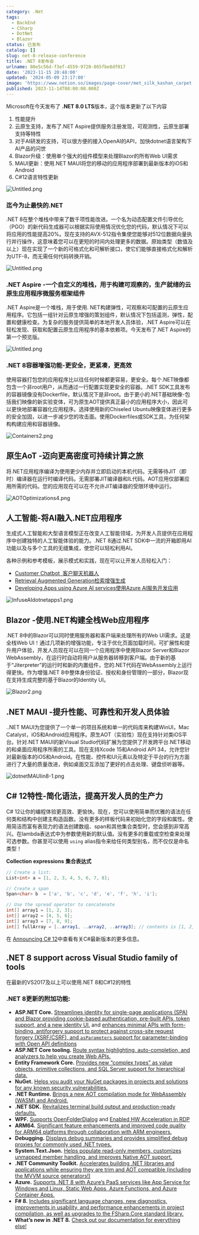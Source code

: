 ```yaml
---
category: .Net
tags:
  - BackEnd
  - CSharp
  - DotNet
  - Blazor
status: 已发布
catalog: []
slug: net-8-release-conference
title: .NET 8发布会
urlname: 80e5c56d-f3ef-4559-9720-865fbe8df017
date: '2023-11-15 20:48:00'
updated: '2024-05-09 23:17:00'
image: 'https://www.notion.so/images/page-cover/met_silk_kashan_carpet.jpg'
published: 2023-11-14T08:00:00.000Z
---
```


Microsoft在今天发布了 **.NET 8.0 LTS**版本，这个版本更新了以下内容

1. 性能提升
2. 云原生支持，发布了.NET Aspire提供服务注册发现，可观测性，云原生部署支持等特性
3. 对于AI研发的支持，可以很方便的接入OpenAI的API，加快dotnet语言架构下AI产品的问世
4. Blazor升级：使用单个强大的组件模型来处理Blazor的所有Web UI需求
5. MAUI更新：使用.NET MAUI将您的移动的应用程序部署到最新版本的iOS和Android
6. C#12语言特性更新

![Untitled.png](https://prod-files-secure.s3.us-west-2.amazonaws.com/5d24fe63-e567-4804-86f9-9fdc62e13082/10cda029-65af-4ea7-b30e-605b2d9e6c57/Untitled.png?X-Amz-Algorithm=AWS4-HMAC-SHA256&X-Amz-Content-Sha256=UNSIGNED-PAYLOAD&X-Amz-Credential=ASIAZI2LB466SUOLNGVE%2F20250316%2Fus-west-2%2Fs3%2Faws4_request&X-Amz-Date=20250316T053621Z&X-Amz-Expires=3600&X-Amz-Security-Token=IQoJb3JpZ2luX2VjEM3%2F%2F%2F%2F%2F%2F%2F%2F%2F%2FwEaCXVzLXdlc3QtMiJHMEUCIQDOgvvr9ecVNVl86asZctblu4%2BVP%2Fu9rttwroR3bUSS8AIgUIODYvfxpLQzRhXNQK%2BCaqA9oT%2FOXfI4W3kA1X%2BskQUq%2FwMIJhAAGgw2Mzc0MjMxODM4MDUiDPXZUQxaAkPQHWGwpyrcA%2FAF3F2D33%2FncfFqVkjMvdx%2FRRWFdehkMixSpI1iTVPoPuN0G%2BQ3d5rgzhJxaiczv1HZf0Kur0XOKq5HBWTfy7EkfzwNmZWvOCZnrVBpHOg5bZW6GQ3KEc0rEBBRRxCWarPe%2FkWS%2FQBPdUHoMlDysCChqA9RxKO1t3e4j9ssRKouRacUeor4MS0VhGWa9yIDwNEI8DbEEaF8IEC9i%2Fu5O8I3Pl47Qql%2BZTjWOoJTUBm76MHGci%2FwihkVcjheWd4p6TkfiR6US5376Tf1Id3MO%2B0BMfopOLh6f9JhDo8kLiOvhRxGAI6zTBkjI9%2B%2Beq9azSq28oVz0CfEtw98ex0pHUPEDBrjMtbinpKDr9UEkBqz21AwXCWlwkxPcLHumB7%2BJGv5QSMvlUGNrzURrVt3l8nCE5nyDpJ6DNuFL1FKtzko8mR%2BoJLu2DXqaBGfDfukX6VV812Yrmi2Vw7l8pgC0sazcMXZSs5U56C9TUWsLL4Ur2T5qvR6eG1VmKdTFpbaPaDwJLAbpT91023d4QPNelWfdajGDkWp%2FWMJgYxH5VX%2BgVfq9E3YhiCKXMzU%2FhTsePZJ%2FefN4OJQ4X7Tf9JFBwCl7PnuG5aMvhlKVI0irEOTuyvs%2BTQquOUyhTnEMLCo2b4GOqUBlowxGf1SFB5suiYI7P0n32TVVqqChDk6gLDkArNbLYmcnEei%2Fno3u1uOzxhok6JgYkZnqTZ6S0NONgsxOY5PpRavItpZGygfm%2Bam3HqH2qJq5qPwG280dcNZyxnEHvvWoU6wNKAtqilITROLHGsnNb1VsvZ16BoEvlbKdC2tkHTZsGx0oKYYnBRYikywTuTLfIduO4jCk55BJXKDFbYu9%2FeeCdBZ&X-Amz-Signature=bcd33af091c1d81d7db7cf6b42e6f59e9f7d99a78bb21dd1e389b3666e776a39&X-Amz-SignedHeaders=host&x-id=GetObject)


### **迄今为止最快的.NET**


.NET 8在整个堆栈中带来了数千项性能改进。一个名为动态配置文件引导优化（PGO）的新代码生成器可以根据实际使用情况优化您的代码，默认情况下可以将应用的性能提高20%。现在支持的AVX-512指令集使您能够对512位数据向量执行并行操作，这意味着您可以在更短的时间内处理更多的数据。原始类型（数值及以上）现在实现了一个新的可格式化和可解析接口，使它们能够直接格式化和解析为UTF-8，而无需任何代码转换开销。


![Untitled.png](https://prod-files-secure.s3.us-west-2.amazonaws.com/5d24fe63-e567-4804-86f9-9fdc62e13082/edcbf140-d619-4389-a4a6-f97c113ab9f2/Untitled.png?X-Amz-Algorithm=AWS4-HMAC-SHA256&X-Amz-Content-Sha256=UNSIGNED-PAYLOAD&X-Amz-Credential=ASIAZI2LB466SUOLNGVE%2F20250316%2Fus-west-2%2Fs3%2Faws4_request&X-Amz-Date=20250316T053621Z&X-Amz-Expires=3600&X-Amz-Security-Token=IQoJb3JpZ2luX2VjEM3%2F%2F%2F%2F%2F%2F%2F%2F%2F%2FwEaCXVzLXdlc3QtMiJHMEUCIQDOgvvr9ecVNVl86asZctblu4%2BVP%2Fu9rttwroR3bUSS8AIgUIODYvfxpLQzRhXNQK%2BCaqA9oT%2FOXfI4W3kA1X%2BskQUq%2FwMIJhAAGgw2Mzc0MjMxODM4MDUiDPXZUQxaAkPQHWGwpyrcA%2FAF3F2D33%2FncfFqVkjMvdx%2FRRWFdehkMixSpI1iTVPoPuN0G%2BQ3d5rgzhJxaiczv1HZf0Kur0XOKq5HBWTfy7EkfzwNmZWvOCZnrVBpHOg5bZW6GQ3KEc0rEBBRRxCWarPe%2FkWS%2FQBPdUHoMlDysCChqA9RxKO1t3e4j9ssRKouRacUeor4MS0VhGWa9yIDwNEI8DbEEaF8IEC9i%2Fu5O8I3Pl47Qql%2BZTjWOoJTUBm76MHGci%2FwihkVcjheWd4p6TkfiR6US5376Tf1Id3MO%2B0BMfopOLh6f9JhDo8kLiOvhRxGAI6zTBkjI9%2B%2Beq9azSq28oVz0CfEtw98ex0pHUPEDBrjMtbinpKDr9UEkBqz21AwXCWlwkxPcLHumB7%2BJGv5QSMvlUGNrzURrVt3l8nCE5nyDpJ6DNuFL1FKtzko8mR%2BoJLu2DXqaBGfDfukX6VV812Yrmi2Vw7l8pgC0sazcMXZSs5U56C9TUWsLL4Ur2T5qvR6eG1VmKdTFpbaPaDwJLAbpT91023d4QPNelWfdajGDkWp%2FWMJgYxH5VX%2BgVfq9E3YhiCKXMzU%2FhTsePZJ%2FefN4OJQ4X7Tf9JFBwCl7PnuG5aMvhlKVI0irEOTuyvs%2BTQquOUyhTnEMLCo2b4GOqUBlowxGf1SFB5suiYI7P0n32TVVqqChDk6gLDkArNbLYmcnEei%2Fno3u1uOzxhok6JgYkZnqTZ6S0NONgsxOY5PpRavItpZGygfm%2Bam3HqH2qJq5qPwG280dcNZyxnEHvvWoU6wNKAtqilITROLHGsnNb1VsvZ16BoEvlbKdC2tkHTZsGx0oKYYnBRYikywTuTLfIduO4jCk55BJXKDFbYu9%2FeeCdBZ&X-Amz-Signature=73af9bcf462b33f16a91662bd49cf8940a39256ac65a03dadedd7d4e3130c77c&X-Amz-SignedHeaders=host&x-id=GetObject)


### **.NET Aspire -一个自定义的堆栈，用于构建可观察的，生产就绪的云原生应用程序微服务框架组件**


.NET Aspire是一个堆栈，用于使用. NET构建弹性，可观察和可配置的云原生应用程序。它包括一组针对云原生增强的策划组件，默认情况下包括遥测，弹性，配置和健康检查。为复杂的服务提供简单的本地开发人员体验，.NET Aspire可以在轻松发现、获取和配置云原生应用程序的基本依赖项。今天发布了.NET Aspire的第一个预览版。


![Untitled.png](https://prod-files-secure.s3.us-west-2.amazonaws.com/5d24fe63-e567-4804-86f9-9fdc62e13082/ff6a34d3-ac25-412d-9204-a7263d00528f/Untitled.png?X-Amz-Algorithm=AWS4-HMAC-SHA256&X-Amz-Content-Sha256=UNSIGNED-PAYLOAD&X-Amz-Credential=ASIAZI2LB466SUOLNGVE%2F20250316%2Fus-west-2%2Fs3%2Faws4_request&X-Amz-Date=20250316T053621Z&X-Amz-Expires=3600&X-Amz-Security-Token=IQoJb3JpZ2luX2VjEM3%2F%2F%2F%2F%2F%2F%2F%2F%2F%2FwEaCXVzLXdlc3QtMiJHMEUCIQDOgvvr9ecVNVl86asZctblu4%2BVP%2Fu9rttwroR3bUSS8AIgUIODYvfxpLQzRhXNQK%2BCaqA9oT%2FOXfI4W3kA1X%2BskQUq%2FwMIJhAAGgw2Mzc0MjMxODM4MDUiDPXZUQxaAkPQHWGwpyrcA%2FAF3F2D33%2FncfFqVkjMvdx%2FRRWFdehkMixSpI1iTVPoPuN0G%2BQ3d5rgzhJxaiczv1HZf0Kur0XOKq5HBWTfy7EkfzwNmZWvOCZnrVBpHOg5bZW6GQ3KEc0rEBBRRxCWarPe%2FkWS%2FQBPdUHoMlDysCChqA9RxKO1t3e4j9ssRKouRacUeor4MS0VhGWa9yIDwNEI8DbEEaF8IEC9i%2Fu5O8I3Pl47Qql%2BZTjWOoJTUBm76MHGci%2FwihkVcjheWd4p6TkfiR6US5376Tf1Id3MO%2B0BMfopOLh6f9JhDo8kLiOvhRxGAI6zTBkjI9%2B%2Beq9azSq28oVz0CfEtw98ex0pHUPEDBrjMtbinpKDr9UEkBqz21AwXCWlwkxPcLHumB7%2BJGv5QSMvlUGNrzURrVt3l8nCE5nyDpJ6DNuFL1FKtzko8mR%2BoJLu2DXqaBGfDfukX6VV812Yrmi2Vw7l8pgC0sazcMXZSs5U56C9TUWsLL4Ur2T5qvR6eG1VmKdTFpbaPaDwJLAbpT91023d4QPNelWfdajGDkWp%2FWMJgYxH5VX%2BgVfq9E3YhiCKXMzU%2FhTsePZJ%2FefN4OJQ4X7Tf9JFBwCl7PnuG5aMvhlKVI0irEOTuyvs%2BTQquOUyhTnEMLCo2b4GOqUBlowxGf1SFB5suiYI7P0n32TVVqqChDk6gLDkArNbLYmcnEei%2Fno3u1uOzxhok6JgYkZnqTZ6S0NONgsxOY5PpRavItpZGygfm%2Bam3HqH2qJq5qPwG280dcNZyxnEHvvWoU6wNKAtqilITROLHGsnNb1VsvZ16BoEvlbKdC2tkHTZsGx0oKYYnBRYikywTuTLfIduO4jCk55BJXKDFbYu9%2FeeCdBZ&X-Amz-Signature=4b62476cdb4d96d7697e4417b65bcda04e1c4484d1c76f86a15719be1c0a5e8d&X-Amz-SignedHeaders=host&x-id=GetObject)


### **.NET 8容器增强功能-更安全，更紧凑，更高效**


使用容器打包您的应用程序比以往任何时候都更容易，更安全。每个.NET映像都包含一个非root用户，从而通过一行配置实现更安全的容器。.NET SDK工具发布的容器镜像没有Dockerfile，默认情况下是非root。由于更小的.NET基础映像-包括我们映像的新实验变体，可为原生AOT提供真正最小的应用程序大小，因此可以更快地部署容器化应用程序。选择使用新的Chiseled Ubuntu映像变体进行更多的安全加固，以进一步减少您的攻击面。使用Dockerfiles或SDK工具，为任何架构构建应用和容器镜像。


![Containers2.png](https://devblogs.microsoft.com/dotnet/wp-content/uploads/sites/10/2023/11/Containers2.png)


## 原生AoT -迈向更高密度可持续计算之旅


将.NET应用程序编译为使用更少内存并立即启动的本机代码。无需等待JIT（即时）编译器在运行时编译代码。无需部署JIT编译器和IL代码。AOT应用仅部署应用所需的代码。您的应用现在可以在不允许JIT编译器的受限环境中运行。


![AOTOptimizations4.png](https://devblogs.microsoft.com/dotnet/wp-content/uploads/sites/10/2023/11/AOTOptimizations4.png)


## 人工智能-将AI融入.NET应用程序


生成式人工智能和大型语言模型正在改变人工智能领域，为开发人员提供在应用程序中创建独特的人工智能体验的能力。.NET 8通过.NET SDK中一流的开箱即用AI功能以及与多个工具的无缝集成，使您可以轻松利用AI。


各种示例和参考模板，展示模式和实践，现在可以让开发人员轻松入门：

- [Customer Chatbot](https://github.com/dotnet/eShop)[ ](https://github.com/dotnet/eShop)[ 客户聊天机器人](https://github.com/dotnet/eShop)
- [Retrieval Augmented Generation](https://github.com/Azure-Samples/azure-search-openai-demo-csharp)[检索增强生成](https://github.com/Azure-Samples/azure-search-openai-demo-csharp)
- [Developing Apps using Azure AI services](https://devblogs.microsoft.com/dotnet/demystifying-retrieval-augmented-generation-with-dotnet/)[使用Azure AI服务开发应用](https://devblogs.microsoft.com/dotnet/demystifying-retrieval-augmented-generation-with-dotnet/)

![InfuseAIdotnetapps1.png](https://devblogs.microsoft.com/dotnet/wp-content/uploads/sites/10/2023/11/InfuseAIdotnetapps1.png)


## Blazor -使用.NET构建全栈Web应用程序


.NET 8中的Blazor可以同时使用服务器和客户端来处理所有的Web UI需求。这是全栈Web UI！通过几项新的增强功能，专注于优化页面加载时间，可扩展性和提升用户体验，开发人员现在可以在同一个应用程序中使用Blazor Server和Blazor WebAssembly，在运行时自动将用户从服务器转移到客户端。由于新的基于“Jiterpreter”的运行时和新的内置组件，您的.NET代码在WebAssembly上运行得更快。作为增强.NET 8中整体身份验证、授权和身份管理的一部分，Blazor现在支持生成完整的基于Blazor的Identity UI。


![Blazor2.png](https://devblogs.microsoft.com/dotnet/wp-content/uploads/sites/10/2023/11/Blazor2.png)


## .NET MAUI -提升性能、可靠性和开发人员体验


..NET MAUI为您提供了一个单一的项目系统和单一的代码库来构建WinUI，Mac Catalyst，iOS和Android应用程序。原生AOT（实验性）现在支持针对类iOS平台。针对.NET MAUI的新Visual Studio代码扩展为您提供了开发跨平台.NET移动的和桌面应用程序所需的工具。现在支持Xcode 15和Android API 34，允许您针对最新版本的iOS和Android。在性能、控件和UI元素以及特定于平台的行为方面进行了大量的质量改进，例如桌面交互添加了更好的点击处理、键盘侦听器等。


![dotnetMAUIin8-1.png](https://devblogs.microsoft.com/dotnet/wp-content/uploads/sites/10/2023/11/dotnetMAUIin8-1.png)


## C# 12特性-简化语法，提高开发人员的生产力


C# 12让你的编程体验更高效、更愉快。现在，您可以使用简单而优雅的语法在任何类和结构中创建主构造函数。没有更多的样板代码来初始化您的字段和属性。使用简洁而富有表现力的语法创建数组、span和其他集合类型时，您会感到非常高兴。在lambda表达式中为参数使用新的默认值。没有更多的重载或空检查来处理可选参数。你甚至可以使用 `using` alias指令来给任何类型别名，而不仅仅是命名类型！


**Collection expressions** **集合表达式**


```c#
// Create a list:
List<int> a = [1, 2, 3, 4, 5, 6, 7, 8];

// Create a span
Span<char> b  = ['a', 'b', 'c', 'd', 'e', 'f', 'h', 'i'];

// Use the spread operator to concatenate
int[] array1 = [1, 2, 3];
int[] array2 = [4, 5, 6];
int[] array3 = [7, 8, 9];
int[] fullArray = [..array1, ..array2, ..array3]; // contents is [1, 2, 3, 4, 5, 6, 7, 8, 9]
```


在 [Announcing C# 12](https://devblogs.microsoft.com/dotnet/announcing-csharp-12)中查看有关C#最新版本的更多信息。


## .NET 8 support across Visual Studio family of tools


在最新的VS2017及以上可以使用.NET 8和C#12的特性


### .NET 8更新的附加功能:

- **ASP.NET Core.** [Streamlines identity for single-page applications (SPA) and Blazor providing cookie-based authentication, pre-built APIs, token support, and a new identity UI.](https://devblogs.microsoft.com/dotnet/whats-new-with-identity-in-dotnet-8/) and [enhances minimal APIs with form-binding, antiforgery support to protect against cross-site request forgery (XSRF/CSRF), and ](https://learn.microsoft.com/aspnet/core/release-notes/aspnetcore-8.0#minimal-apis)[`asParameters`](https://learn.microsoft.com/aspnet/core/release-notes/aspnetcore-8.0#minimal-apis)[ support for parameter-binding with Open API definitions](https://learn.microsoft.com/aspnet/core/release-notes/aspnetcore-8.0#minimal-apis)
- **ASP.NET Core tooling.** [Route syntax highlighting, auto-completion, and analyzers to help you create Web APIs.](https://devblogs.microsoft.com/dotnet/aspnet-core-route-tooling-dotnet-8/)
- **Entity Framework Core.** [Provides new “complex types” as value objects, primitive collections, and SQL Server support for hierarchical data.](https://devblogs.microsoft.com/dotnet/announcing-ef8-rc2/)
- **NuGet.** [Helps you audit your NuGet packages in projects and solutions for any known security vulnerabilities.](https://learn.microsoft.com/nuget/concepts/auditing-packages)
- **.NET Runtime.** [Brings a new AOT compilation mode for WebAssembly (WASM) and Android.](https://devblogs.microsoft.com/dotnet/announcing-dotnet-8-rc1/#androidstripilafteraot-mode-on-android)
- **.NET SDK.** [Revitalizes terminal build output and production-ready defaults.](https://learn.microsoft.com/dotnet/core/whats-new/dotnet-8#net-sdk)
- **WPF.** [Supports OpenFolderDialog](https://devblogs.microsoft.com/dotnet/wpf-file-dialog-improvements-in-dotnet-8/) and [Enabled HW Acceleration in RDP](https://devblogs.microsoft.com/dotnet/announcing-dotnet-8-rc1/#wpf-hardware-acceleration-in-rdp)
- **ARM64.** [Significant feature enhancements and improved code quality for ARM64 platforms through collaboration with ARM engineers.](https://devblogs.microsoft.com/dotnet/this-arm64-performance-in-dotnet-8/)
- **Debugging.** [Displays debug summaries and provides simplified debug proxies for commonly used .NET types.](https://devblogs.microsoft.com/dotnet/debugging-enhancements-in-dotnet-8/)
- **System.Text.Json.** [Helps populate read-only members, customizes unmapped member handling, and improves Native AOT support.](https://devblogs.microsoft.com/dotnet/system-text-json-in-dotnet-8/)
- **.NET Community Toolkit.** [Accelerates building .NET libraries and applications while ensuring they are trim and AOT compatible (including the MVVM source generators!)](https://devblogs.microsoft.com/dotnet/announcing-the-dotnet-community-toolkit-821/)
- **Azure.** [Supports .NET 8 with Azure’s PaaS services like App Service for Windows and Linux, Static Web Apps, Azure Functions, and Azure Container Apps.](https://aka.ms/appservice-dotnet8)
- **F# 8.** [Includes significant language changes, new diagnostics, improvements in usability, and performance enhancements in project compilation, as well as upgrades to the FSharp.Core standard library.](https://devblogs.microsoft.com/dotnet/announcing-fsharp-8/)
- **What’s new in .NET 8.** [Check out our documentation for everything else!](https://learn.microsoft.com/dotnet/core/whats-new/dotnet-8)
